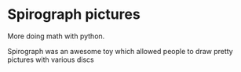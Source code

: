 # Spirograph pictures
More doing math with python.

Spirograph was an awesome toy which allowed people to draw pretty pictures with various discs 